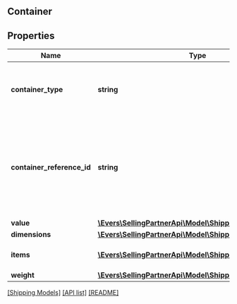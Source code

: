 ## Container

## Properties

Name | Type | Description | Notes
------------ | ------------- | ------------- | -------------
**container_type** | **string** | The type of physical container being used. (always &#39;PACKAGE&#39;) | [optional]
**container_reference_id** | **string** | An identifier for the container. This must be unique within all the containers in the same shipment. |
**value** | [**\Evers\SellingPartnerApi\Model\Shipping\Currency**](Currency.md) |  |
**dimensions** | [**\Evers\SellingPartnerApi\Model\Shipping\Dimensions**](Dimensions.md) |  |
**items** | [**\Evers\SellingPartnerApi\Model\Shipping\ContainerItem[]**](ContainerItem.md) | A list of the items in the container. |
**weight** | [**\Evers\SellingPartnerApi\Model\Shipping\Weight**](Weight.md) |  |

[[Shipping Models]](../) [[API list]](../../Api) [[README]](../../../README.md)
